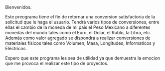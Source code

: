Bienvenidos.

Este preograma tiene el fin de retornar una conversion satisfactoria de la solicitud que le haga el usuario.
Tendrá varios tipos de conversiones, entre ellas el cambio de la moneda de mi país el Peso Mexicano a diferentes monedas del mundo tales como el Euro, el Dolar, el Rublo, la Libra, etc.
Además como valor agregado se dispondrá a realizar conversiones de materiales físicos tales como Volumen, Masa, Longitudes, Informaticos y Eléctricos.

Espero que este programa les sea de utilidad ya que demuestra la emocion que me provoca el realizar este tipo de proyectos.
